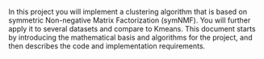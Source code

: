 In this project you will implement a clustering algorithm that is based on symmetric Non-negative
Matrix Factorization (symNMF). You will further apply it to several datasets and compare to Kmeans. This document starts by introducing the mathematical basis and algorithms for the
project, and then describes the code and implementation requirements.

